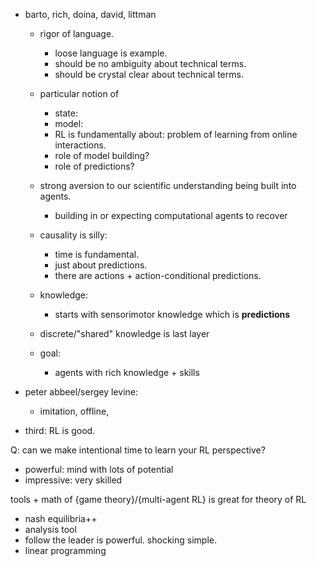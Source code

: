 - barto, rich, doina, david, littman
  - rigor of language.
    - loose language is example.
    - should be no ambiguity about technical terms.
    - should be crystal clear about technical terms.

  - particular notion of 
    - state:
    - model:
    - RL is fundamentally about: problem of learning from online interactions.
    - role of model building?
    - role of predictions?
  - strong aversion to our scientific understanding being built into agents.
    - building in or expecting computational agents to recover
  - causality is silly:
    - time is fundamental.
    - just about predictions.
    - there are actions + action-conditional predictions.
  - knowledge:
    - starts with sensorimotor knowledge which is **predictions**
  - discrete/"shared" knowledge is last layer

  - goal: 
    - agents with rich knowledge + skills

- peter abbeel/sergey levine:
  - imitation, offline, 
- third: RL is good.


Q: can we make intentional time to learn your RL perspective?

  - powerful: mind with lots of potential
  - impressive: very skilled


tools + math of {game theory}/{multi-agent RL} is great for theory of RL
- nash equilibria++
- analysis tool
- follow the leader is powerful. shocking simple.
- linear programming